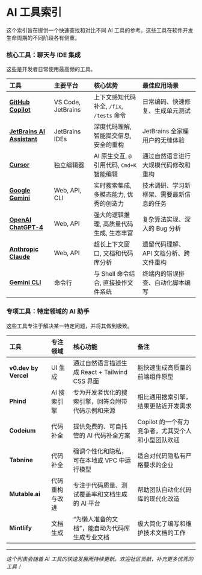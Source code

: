 # AI 工具索引

这个索引旨在提供一个快速查找和对比不同 AI 工具的参考。这些工具在软件开发生命周期的不同阶段各有侧重。

### 核心工具：聊天与 IDE 集成

这些是开发者日常使用最高频的工具。

| 工具 | 主要平台 | 核心优势 | 最佳应用场景 |
| :--- | :--- | :--- | :--- |
| **[GitHub Copilot](./../01-Foundations/02-ide-integration/00-vscode-copilot.md)** | VS Code, JetBrains | 上下文感知代码补全, `/fix`, `/tests` 命令 | 日常编码、快速修复、生成单元测试 |
| **[JetBrains AI Assistant](./../01-Foundations/02-ide-integration/01-jetbrains-ai-assistant.md)** | JetBrains IDEs | 深度代码理解, 智能提交信息, 安全的重构 | JetBrains 全家桶用户的无缝体验 |
| **[Cursor](./../01-Foundations/02-ide-integration/04-cursor.md)** | 独立编辑器 | AI 原生交互, `@` 引用代码, `Cmd+K` 智能编辑 | 通过自然语言进行大规模代码修改和重构 |
| **[Google Gemini](./../01-Foundations/00-ai-assistants/00-chat-tools.md)** | Web, API, CLI | 实时搜索集成, 多模态能力, 优秀的创造力 | 技术调研、学习新框架、需要最新信息的任务 |
| **[OpenAI ChatGPT-4](./../01-Foundations/00-ai-assistants/00-chat-tools.md)** | Web, API | 强大的逻辑推理, 高质量代码生成, 生态丰富 | 复杂算法实现、深入的 Bug 分析 |
| **[Anthropic Claude](./../01-Foundations/02-ide-integration/03-claude.md)** | Web, API | 超长上下文窗口, 文档和代码库分析 | 遗留代码理解、API 文档分析、跨文件重构 |
| **[Gemini CLI](./../01-Foundations/02-ide-integration/02-gemini-cli.md)** | 命令行 | 与 Shell 命令结合, 直接操作文件系统 | 终端内的错误排查、自动化脚本编写 |

### 专项工具：特定领域的 AI 助手

这些工具专注于解决某一特定问题，并将其做到极致。

| 工具 | 专注领域 | 核心功能 | 备注 |
| :--- | :--- | :--- | :--- |
| **v0.dev by Vercel** | UI 生成 | 通过自然语言描述生成 React + Tailwind CSS 界面 | 能快速生成高质量的前端组件原型 |
| **Phind** | AI 搜索引擎 | 专为开发者优化的搜索引擎，回答会附带代码示例和来源 | 相比通用搜索引擎，结果更贴近开发需求 |
| **Codeium** | 代码补全 | 提供免费的、可自托管的 AI 代码补全方案 | Copilot 的一个有力竞争者，尤其受个人和小型团队欢迎 |
| **Tabnine** | 代码补全 | 强调个性化和隐私，可在本地或 VPC 中运行模型 | 适合对代码隐私有严格要求的企业 |
| **Mutable.ai** | 代码重构与改进 | 专注于代码质量、测试覆盖率和文档生成的 AI 平台 | 帮助团队自动化代码库的现代化改造 |
| **Mintlify** | 文档生成 | “为懒人准备的文档”，能自动为代码库生成专业文档 | 极大简化了编写和维护技术文档的工作 |

---

*这个列表会随着 AI 工具的快速发展而持续更新。欢迎社区贡献，补充更多优秀的工具！*